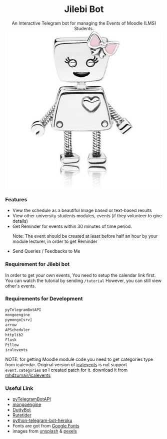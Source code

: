 <h1 align="center">Jilebi Bot</h1>
<p align="center">An Interactive Telegram bot for managing the Events of Moodle (LMS) Students.

<img align="center" src="images/photo_2020-12-08_13-26-48.jpg">

### Features
* View the schedule as a beautiful Image based or text-based results
* View other university students modules, events (if they volunteer to give details)
* Get Reminder for events within 30 minutes of time period.<p color="red"> Note: The event should be created at least before half an hour by your module lecturer, in order to get Reminder</p>
* Send Queries / Feedbacks to Me

### Requirement for Jilebi bot
In order to get your own events, You need to setup the calendar link first.
You can watch the tutorial by sending `/tutorial`
However, you can still view other's events.

### Requirements for Development
    pyTelegramBotAPI
    mongoengine
    pymongo[srv]
    arrow
    APScheduler
    httplib2
    Flask
    Pillow
    icalevents
NOTE: for getting Moodle module code you need to get categories type from icalendar.
      Original version of [icalevents](https://github.com/irgangla/icalevents) is not support `event.categories` so I created patch for it.
      download it from [mhdzumair/icalevents](https://github.com/mhdzumair/icalevents.git)

### Useful Link
* [pyTelegramBotAPI](https://github.com/eternnoir/pyTelegramBotAPI)
* [mongoengine](http://docs.mongoengine.org/tutorial.html)
* [DuttyBot](https://github.com/dmytrostriletskyi/DuttyBot.git)
* [Rutetider](https://github.com/dmytrostriletskyi/Rutetider)
* [python-telegram-bot-heroku](https://github.com/liuhh02/python-telegram-bot-heroku)
* Fonts are got from [Google Fonts](https://fonts.google.com/)
* images from [unsplash](https://unsplash.com/s/photos/paper-and-laptop) & [pexels](https://www.pexels.com/search/paper%20and%20pen/) 
